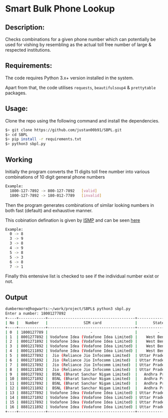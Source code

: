 # Smart Bulk Phone Lookup

## Description:
Checks combinations for a given phone number which can potentially be used for vishing by resembling as the actual toll free number of large & respected institutions.
  
## Requirements:
  The code requires Python 3.x+ version installed in the system.
  
  Apart from that, the code utilises `requests`, `beautifulsoup4` & `prettytable` packages.

## Usage:
  Clone the repo using the following command and install the dependencies.
  ```bash
  $> git clone https://github.com/justan00b91/SBPL.git
  $> cd SBPL
  $> pip install -r requirements.txt
  $> python3 sbpl.py
  ```

## Working
  Initially the program converts the 11 digits toll free number into various combinations of 10 digit general phone numbers
  ```bash
  Example:
    1800-127-7892 -> 800-127-7892   [valid]
    1800-127-7892 -> 180-012-7789   [invalid]
  ```

  Then the program generates combinations of similar looking numbers in both fast (default) and exhaustive manner.
  
  This cobination defination is given by [ISMP](https://www.ismp.org/) and can be seen [here](https://www.ismp.org/sites/default/files/inline-images/20140605Table1.JPG)
  ```bash
  Example:
    0 -> 8
    3 -> 9
    3 -> 8
    4 -> 9
    5 -> 8
    5 -> 3
    6 -> 8
    7 -> 1
  ```

  Finally this entensive list is checked to see if the individual number exist or not.
  
## Output
  ```bash
  dumbermore@hogwarts:~/work/project/SBPL$ python3 sbpl.py 
  Enter a number: 18001277892       
  +----+------------+---------------------------------------+--------------------+------------------+-------------------+-----------------+----------------------------------------+--------------+
  | No |   Number   |                SIM card               |       State        |       IMEI       |      MAC addr     |     IP addr     |           Physical location            | Tracking No. |
  +----+------------+---------------------------------------+--------------------+------------------+-------------------+-----------------+----------------------------------------+--------------+
  | 0  | 1800127789 |                   -                   |         -          |        -         |         -         |        -        |                   -                    |      -       |
  | 1  | 8001277892 | Vodafone Idea (Vodafone Idea Limited) |    West Bengal     | 493861052873519  | 5e:8a:85:5e:57:2e |   63.169.75.82  |       Kulti, West Bengal, India        |  460B757730  |
  | 2  | 8001271892 | Vodafone Idea (Vodafone Idea Limited) |    West Bengal     | 5032763827415010 | 04:1a:0c:ed:ef:13 | 251.132.122.247 |     Darjeeling, West Bengal, India     |  9C104B9E43  |
  | 3  | 8001217892 | Vodafone Idea (Vodafone Idea Limited) |    West Bengal     | 011768032361999  | 21:b5:8a:c4:81:53 |  230.160.166.87 |      Farakka, West Bengal, India       |  F77BE66C50  |
  | 4  | 8001211892 | Vodafone Idea (Vodafone Idea Limited) |    West Bengal     | 101275680693989  | 6f:c6:23:4c:70:6d |  106.96.240.242 |      Gangtok, West Bengal, India       |  0E180AF011  |
  | 5  | 8081277892 |  Jio (Reliance Jio Infocomm Limited)  | Uttar Pradesh East | 860902293116337  | 47:a7:b1:99:d2:4d |  28.127.236.188 |    Allahabad, Uttar Pradesh, India     |  5AC6D2509B  |
  | 6  | 8081271892 |  Jio (Reliance Jio Infocomm Limited)  | Uttar Pradesh East | 910279755168308  | 59:ae:4c:12:aa:fe |  212.28.99.182  | Kagazipur, Uttar Pradesh 233303, India |  D99AC1E5A5  |
  | 7  | 8081217892 |  Jio (Reliance Jio Infocomm Limited)  | Uttar Pradesh East | 453129414620525  | ba:7a:c4:4f:71:26 |  80.77.141.207  |       Mau, Uttar Pradesh, India        |  14BBFBA617  |
  | 8  | 8081211892 |  Jio (Reliance Jio Infocomm Limited)  | Uttar Pradesh East | 492683063296519  | 0d:58:55:19:18:cb |   38.12.196.29  |   Farrukhabad, Uttar Pradesh, India    |  0EECF1565D  |
  | 9  | 8801277892 |  BSNL (Bharat Sanchar Nigam Limited)  |   Andhra Pradesh   | 991576689617017  | 7c:1c:a7:b3:14:23 |  253.169.100.33 |    Warangal, Andhra Pradesh, India     |  2CC30BF50D  |
  | 10 | 8801271892 |  BSNL (Bharat Sanchar Nigam Limited)  |   Andhra Pradesh   | 0120227686539910 | 1b:f4:af:db:21:73 |  119.120.72.72  |      Eluru, Andhra Pradesh, India      |  79327DD037  |
  | 11 | 8801217892 |  BSNL (Bharat Sanchar Nigam Limited)  |   Andhra Pradesh   | 513535448689492  | 41:32:e5:90:65:64 | 128.156.104.111 |    Proddutur, Andhra Pradesh, India    |  6732D43D1C  |
  | 12 | 8801211892 |  BSNL (Bharat Sanchar Nigam Limited)  |   Andhra Pradesh   | 524157732269456  | 8e:42:e3:31:54:4b | 192.158.237.174 |     Kurnool, Andhra Pradesh, India     |  9CAC05D79F  |
  | 13 | 8881277892 | Vodafone Idea (Vodafone Idea Limited) | Uttar Pradesh East | 442384413796537  | f1:e0:b8:b1:ee:32 |  138.255.162.49 |  Maudaha, Uttar Pradesh 210507, India  |  953D7D613F  |
  | 14 | 8881271892 | Vodafone Idea (Vodafone Idea Limited) | Uttar Pradesh East | 452876513208526  | a0:0d:8e:d1:d4:62 |   2.198.86.131  |      Jhansi, Uttar Pradesh, India      |  85B826418D  |
  | 15 | 8881217892 | Vodafone Idea (Vodafone Idea Limited) | Uttar Pradesh East | 980023048644104  | 25:a8:03:26:13:f3 |  3.224.159.144  |      Hardoi, Uttar Pradesh, India      |  3B4B09415C  |
  | 16 | 8881211892 | Vodafone Idea (Vodafone Idea Limited) | Uttar Pradesh East | 990607448600019  | be:af:06:27:9e:7f | 127.191.187.103 |    Allahabad, Uttar Pradesh, India     |  54A5B049FF  |
  +----+------------+---------------------------------------+--------------------+------------------+-------------------+-----------------+----------------------------------------+--------------+
  ```
